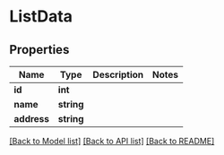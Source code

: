# ListData

## Properties
Name | Type | Description | Notes
------------ | ------------- | ------------- | -------------
**id** | **int** |  | 
**name** | **string** |  | 
**address** | **string** |  | 

[[Back to Model list]](../README.md#documentation-for-models) [[Back to API list]](../README.md#documentation-for-api-endpoints) [[Back to README]](../README.md)


